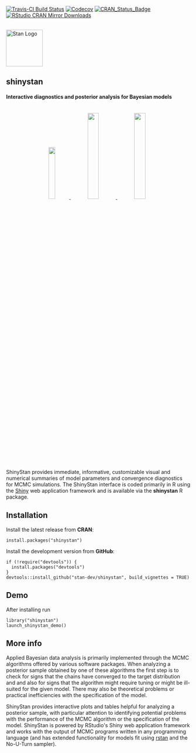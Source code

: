 
[![Travis-CI Build Status](https://travis-ci.org/stan-dev/shinystan.svg?branch=develop)](https://travis-ci.org/stan-dev/shinystan)
[![Codecov](http://codecov.io/gh/stan-dev/shinystan/branch/master/graph/badge.svg)](https://codecov.io/gh/stan-dev/shinystan)
[![CRAN_Status_Badge](http://www.r-pkg.org/badges/version/shinystan?color=blue)](http://cran.r-project.org/web/packages/shinystan)
[![RStudio CRAN Mirror Downloads](http://cranlogs.r-pkg.org/badges/grand-total/shinystan?color=blue)](http://cran.rstudio.com/package=shinystan)

<br>

<div style="text-align:left">
<span><a href="http://mc-stan.org">
<img src="https://raw.githubusercontent.com/stan-dev/logos/master/logo_tm.png" width=100 alt="Stan Logo"/> </a><h2><strong>shinystan</strong></h2>
<h4>Interactive diagnostics and posterior analysis for Bayesian models</h4></span>
</div>

<br> 
<div style="text-align:center">
<a href="http://mc-stan.org/assets/img/shinystan/home.png">
<img src="http://mc-stan.org/assets/img/shinystan/home.png" width=19% />
</a>
<a href="http://mc-stan.org/assets/img/shinystan/explore.png">
<img src="http://mc-stan.org/assets/img/shinystan/explore.png" width=24.5% />
</a>
<a href="http://mc-stan.org/assets/img/shinystan/diagnose.png">
<img src="http://mc-stan.org/assets/img/shinystan/diagnose.png" width=24.5% />
</a>
</div>

ShinyStan provides immediate, informative, customizable visual and
numerical summaries of model parameters and convergence diagnostics for
MCMC simulations. The ShinyStan interface is coded primarily in R using
the [Shiny](http://shiny.rstudio.com) web application framework and is
available via the **shinystan** R package.


## Installation

Install the latest release from **CRAN**:

```{r}
install.packages("shinystan")
```

Install the development version from **GitHub**:

```{r}
if (!require("devtools")) {
  install.packages("devtools")
}
devtools::install_github("stan-dev/shinystan", build_vignettes = TRUE)
```

## Demo

After installing run

```{r}
library("shinystan")
launch_shinystan_demo()
```


## More info

Applied Bayesian data analysis is primarily implemented through the MCMC
algorithms offered by various software packages. When analyzing a posterior sample
obtained by one of these algorithms the first step is to check for signs that
the chains have converged to the target distribution and and also for signs that
the algorithm might require tuning or might be ill-suited for the given model.
There may also be theoretical problems or practical inefficiencies with the
specification of the model.

ShinyStan provides interactive plots and tables helpful for analyzing a
posterior sample, with particular attention to identifying potential problems
with the performance of the MCMC algorithm or the specification of the model.
ShinyStan is powered by RStudio's Shiny web application framework and works with
the output of MCMC programs written in any programming language (and has extended
functionality for models fit using [rstan](http://mc-stan.org/rstan/)
and the No-U-Turn sampler).

